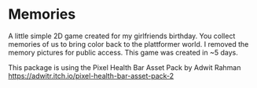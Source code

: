 # Memories
A little simple 2D game created for my girlfriends birthday.
You collect memories of us to bring color back to the plattformer world.
I removed the memory pictures for public access.
This game was created in ~5 days.

This package is using the Pixel Health Bar Asset Pack by Adwit Rahman https://adwitr.itch.io/pixel-health-bar-asset-pack-2
